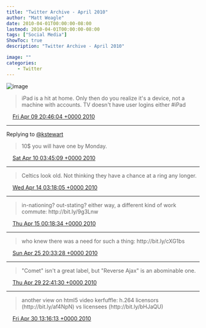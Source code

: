 ```yaml
---
title: "Twitter Archive - April 2010"
author: "Matt Weagle"
date: 2010-04-01T00:00:00-08:00
lastmod: 2010-04-01T00:00:00-08:00
tags: ["Social Media"]
ShowToc: true
description: "Twitter Archive - April 2010"

image: ""
categories: 
    - Twitter
---
```

![image](/sadtwitterbird3.jpg)

> iPad is a hit at home\.  Only then do you realize it's a device, not a machine with accounts\.  TV doesn't have user logins either \#iPad

<img src="./media/tweet.ico" width="12" /> [Fri Apr 09 20:46:04 +0000 2010](https://twitter.com/mweagle/status/11900383667)

----

Replying to [@kstewart](https://twitter.com/kstewart/status/11904980315)

> 10$ you will have one by Monday\.

<img src="./media/tweet.ico" width="12" /> [Sat Apr 10 03:45:09 +0000 2010](https://twitter.com/mweagle/status/11918773187)

----

> Celtics look old\. Not thinking they have a chance at a ring any longer\.

<img src="./media/tweet.ico" width="12" /> [Wed Apr 14 03:18:05 +0000 2010](https://twitter.com/mweagle/status/12142113171)

----

> in\-nationing?  out\-stating?  either way, a different kind of work commute: http://bit\.ly/9g3Lnw

<img src="./media/tweet.ico" width="12" /> [Thu Apr 15 00:18:34 +0000 2010](https://twitter.com/mweagle/status/12192732739)

----

> who knew there was a need for such a thing: http://bit\.ly/cXG1bs

<img src="./media/tweet.ico" width="12" /> [Sun Apr 25 20:33:28 +0000 2010](https://twitter.com/mweagle/status/12841297022)

----

> "Comet" isn't a great label, but "Reverse Ajax" is an abominable one\.

<img src="./media/tweet.ico" width="12" /> [Thu Apr 29 22:41:30 +0000 2010](https://twitter.com/mweagle/status/13093972970)

----

> another view on html5 video kerfuffle: h\.264 licensors \(http://bit\.ly/af4NpN\) vs licensees \(http://bit\.ly/bHJaQU\)

<img src="./media/tweet.ico" width="12" /> [Fri Apr 30 13:16:13 +0000 2010](https://twitter.com/mweagle/status/13128458321)